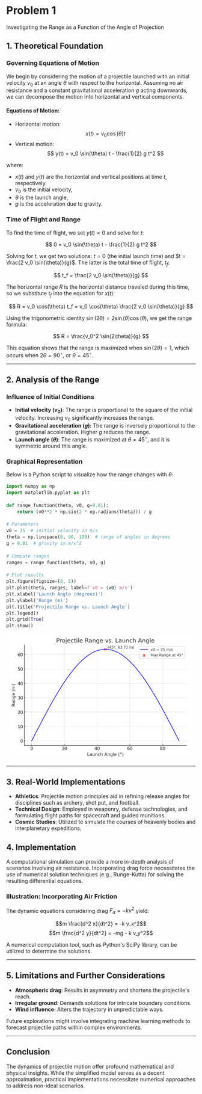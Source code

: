 # Problem 1

Investigating the Range as a Function of the Angle of Projection

## 1. Theoretical Foundation

### Governing Equations of Motion

We begin by considering the motion of a projectile launched with an initial velocity $v_0$ at an angle $\theta$ with respect to the horizontal. Assuming no air resistance and a constant gravitational acceleration $g$ acting downwards, we can decompose the motion into horizontal and vertical components.

#### Equations of Motion:

- Horizontal motion:
  $$
  x(t) = v_0 \cos(\theta) t
  $$
- Vertical motion:
  $$
  y(t) = v_0 \sin(\theta) t - \frac{1}{2} g t^2
  $$

where:

- $x(t)$ and $y(t)$ are the horizontal and vertical positions at time $t$, respectively.
- $v_0$ is the initial velocity,
- $\theta$ is the launch angle,
- $g$ is the acceleration due to gravity.

### Time of Flight and Range

To find the time of flight, we set $y(t) = 0$ and solve for $t$:

$$
0 = v_0 \sin(\theta) t - \frac{1}{2} g t^2
$$

Solving for $t$, we get two solutions: $t = 0$ (the initial launch time) and $t = \frac{2 v_0 \sin(\theta)}{g}$. The latter is the total time of flight, $t_f$:

$$
t_f = \frac{2 v_0 \sin(\theta)}{g}
$$

The horizontal range $R$ is the horizontal distance traveled during this time, so we substitute $t_f$ into the equation for $x(t)$:

$$
R = v_0 \cos(\theta) t_f = v_0 \cos(\theta) \frac{2 v_0 \sin(\theta)}{g}
$$

Using the trigonometric identity $\sin(2\theta) = 2 \sin(\theta) \cos(\theta)$, we get the range formula:

$$
R = \frac{v_0^2 \sin(2\theta)}{g}
$$

This equation shows that the range is maximized when $\sin(2\theta) = 1$, which occurs when $2\theta = 90^\circ$, or $\theta = 45^\circ$.

---

## 2. Analysis of the Range

### Influence of Initial Conditions

- **Initial velocity ($v_0$)**: The range is proportional to the square of the initial velocity. Increasing $v_0$ significantly increases the range.
- **Gravitational acceleration ($g$)**: The range is inversely proportional to the gravitational acceleration. Higher $g$ reduces the range.
- **Launch angle ($\theta$)**: The range is maximized at $\theta = 45^\circ$, and it is symmetric around this angle.

### Graphical Representation

Below is a Python script to visualize how the range changes with $\theta$:

```python
import numpy as np
import matplotlib.pyplot as plt

def range_function(theta, v0, g=9.81):
    return (v0**2 * np.sin(2 * np.radians(theta))) / g

# Parameters
v0 = 25  # initial velocity in m/s
theta = np.linspace(0, 90, 100)  # range of angles in degrees
g = 9.81  # gravity in m/s^2

# Compute ranges
ranges = range_function(theta, v0, g)

# Plot results
plt.figure(figsize=(8, 5))
plt.plot(theta, ranges, label=f'v0 = {v0} m/s')
plt.xlabel('Launch Angle (degrees)')
plt.ylabel('Range (m)')
plt.title('Projectile Range vs. Launch Angle')
plt.legend()
plt.grid(True)
plt.show()
```

![Projectile Range vs. Launch Angle](images/problem-1.JPG)

---

## 3. Real-World Implementations

-   **Athletics**: Projectile motion principles aid in refining release angles for disciplines such as archery, shot put, and football.
-   **Technical Design**: Employed in weaponry, defense technologies, and formulating flight paths for spacecraft and guided munitions.
-   **Cosmic Studies**: Utilized to simulate the courses of heavenly bodies and interplanetary expeditions.

## 4. Implementation

A computational simulation can provide a more in-depth analysis of scenarios involving air resistance. Incorporating drag force necessitates the use of numerical solution techniques (e.g., Runge-Kutta) for solving the resulting differential equations.

### Illustration: Incorporating Air Friction

The dynamic equations considering drag $F_d = -k v^2$ yield:

$$m \frac{d^2 x}{dt^2} = -k v_x^2$$
$$m \frac{d^2 y}{dt^2} = -mg - k v_y^2$$

A numerical computation tool, such as Python's SciPy library, can be utilized to determine the solutions.

---

## 5. Limitations and Further Considerations

-   **Atmospheric drag**: Results in asymmetry and shortens the projectile's reach.
-   **Irregular ground**: Demands solutions for intricate boundary conditions.
-   **Wind influence**: Alters the trajectory in unpredictable ways.

Future explorations might involve integrating machine learning methods to forecast projectile paths within complex environments.

---

## Conclusion

The dynamics of projectile motion offer profound mathematical and physical insights. While the simplified model serves as a decent approximation, practical implementations necessitate numerical approaches to address non-ideal scenarios.